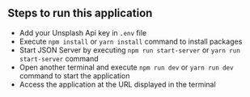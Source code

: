 ## Steps to run this application

- Add your Unsplash Api key in `.env` file
- Execute `npm install` or `yarn install` command to install packages
- Start JSON Server by executing `npm run start-server` or `yarn run start-server` command
- Open another terminal and execute `npm run dev` or `yarn run dev` command to start the application
- Access the application at the URL displayed in the terminal
